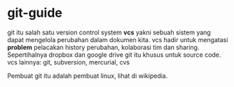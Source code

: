 # git-guide

git itu salah satu version control system **vcs** yakni sebuah sistem yang dapat mengelola perubahan dalam dokumen kita. vcs hadir untuk mengatasi **problem** pelacakan history perubahan, kolaborasi tim dan sharing. Sepertihalnya dropbox dan google drive git itu khusus untuk source code. vcs lainnya: git, subversion, mercurial, cvs

Pembuat git itu adalah pembuat linux, lihat di wikipedia.
